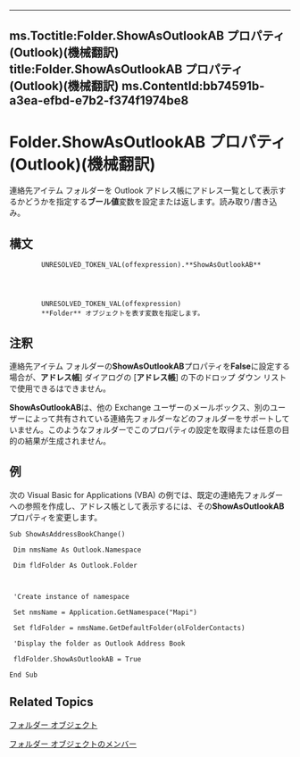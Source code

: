 

---
ms.Toctitle:Folder.ShowAsOutlookAB プロパティ (Outlook)(機械翻訳)
title:Folder.ShowAsOutlookAB プロパティ (Outlook)(機械翻訳)
ms.ContentId:bb74591b-a3ea-efbd-e7b2-f374f1974be8
---
# Folder.ShowAsOutlookAB プロパティ (Outlook)(機械翻訳)




連絡先アイテム フォルダーを Outlook アドレス帳にアドレス一覧として表示するかどうかを指定する**ブール値**変数を設定または返します。読み取り/書き込み。

## 構文

            UNRESOLVED_TOKEN_VAL(offexpression).**ShowAsOutlookAB**




            UNRESOLVED_TOKEN_VAL(offexpression)
            **Folder** オブジェクトを表す変数を指定します。



## 注釈
連絡先アイテム フォルダーの**ShowAsOutlookAB**プロパティを**False**に設定する場合が、**アドレス帳**] ダイアログの [**アドレス帳**] の下のドロップ ダウン リストで使用できるはできません。



**ShowAsOutlookAB**は、他の Exchange ユーザーのメールボックス、別のユーザーによって共有されている連絡先フォルダーなどのフォルダーをサポートしていません。このようなフォルダーでこのプロパティの設定を取得または任意の目的の結果が生成されません。



## 例
次の Visual Basic for Applications (VBA) の例では、既定の連絡先フォルダーへの参照を作成し、アドレス帳として表示するには、その**ShowAsOutlookAB**プロパティを変更します。

```vba
Sub ShowAsAddressBookChange() 
 
 Dim nmsName As Outlook.Namespace 
 
 Dim fldFolder As Outlook.Folder 
 
 
 
 'Create instance of namespace 
 
 Set nmsName = Application.GetNamespace("Mapi") 
 
 Set fldFolder = nmsName.GetDefaultFolder(olFolderContacts) 
 
 'Display the folder as Outlook Address Book 
 
 fldFolder.ShowAsOutlookAB = True 
 
End Sub
```




## Related Topics

[フォルダー オブジェクト](3cf6cda8-6d70-666e-2643-9d9c5b9cacfc.md)

[フォルダー オブジェクトのメンバー](788acd42-377a-1803-7713-50e45086e2d1.md)





